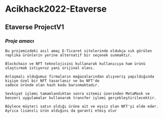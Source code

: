 # Acikhack2022-Etaverse

## Etaverse ProjectV1
### *Proje amacı*
`Bu projemizdeki asıl amaç E-Ticaret sitelerinde oldukça sık görülen replika ürünlerin yerine alternatif bir seçenek sunmaktır.`

`Blockchain ve NFT teknolojisini kullanarak kullanıcıya ham ürünü ulaştırmak istiyoruz yani orijinal olanı.`<br/>

`Anlaşmalı olduğumuz firmaların mağazalarından alışveriş yapıldığında kişiye özel bir NFT tasarlanır ve bu NFT'de` <br/>
`sadece üründe olan hash kodu barınmaktadır.`<br/>

`Sevkiyat işlemi tamamlandıktan sonra sitemiz üzerinden MetaMask ve benzeri uygulamalar kullanarak transfer işlemi gerçekleştirilecektir.`<br/>

`Böylece müşteri satın aldığı ürüne ait ve eşsiz olan NFT'yi elde eder. Ayrıca lisanslı ürün aldığını da garanti etmiş olur`
